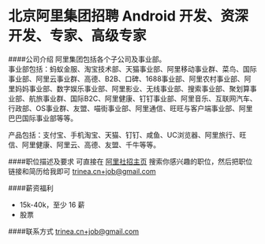 北京阿里集团招聘 Android 开发、资深开发、专家、高级专家
==========

####公司介绍
阿里集团包括各个子公司及事业部。  
事业部包括：蚂蚁金服、淘宝技术部、天猫事业部、阿里移动事业群、菜鸟、国际事业部、阿里云事业群、高德、B2B、口碑、1688事业部、阿里农村事业部、阿里妈妈事业部、数字娱乐事业部、阿里影业、无线事业部、搜索事业部、聚划算事业部、航旅事业群、国际B2C、阿里健康、钉钉事业部、阿里音乐、互联网汽车、行政部、OS事业群、友盟、喵街事业部、阿里通信、旺旺与客户端事业部、阿里巴巴国际事业部等等。  

产品包括：支付宝、手机淘宝、天猫、钉钉、咸鱼、UC浏览器、阿里旅行、旺信、阿里健康、阿里云、高德、友盟、千牛等等。  

####职位描述及要求
可直接在 [阿里社招主页](https://job.alibaba.com/zhaopin/position_list.htm) 搜索你感兴趣的职位，然后把职位链接和简历给我即可 [trinea.cn+job@gmail.com](mailto:trinea.cn+job@gmail.com)  

####薪资福利
- 15k-40k，至少 16 薪
- 股票

####联系方式
[trinea.cn+job@gmail.com](mailto:trinea.cn+job@gmail.com)  